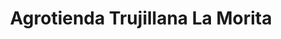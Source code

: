 ---
title: "Agrotienda Trujillana La Morita"
url: /trujillo/agrotienda-trujillana-la-morita/
shop: Allgemein
---